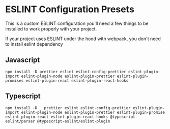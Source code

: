 # **ESLINT Configuration Presets**

This is a custom ESLINT configuration you'll need a few things to be installed to work properly with your project.

If your project uses ESLINT under the hood with webpack, you don't need to install eslint dependency

## **Javascript**

    npm install -D prettier eslint eslint-config-prettier eslint-plugin-import eslint-plugin-node eslint-plugin-prettier eslint-plugin-promises eslint-plugin-react eslint-plugin-react-hooks

## **Typescript**

    npm install -D   prettier eslint eslint-config-prettier eslint-plugin-import eslint-plugin-node eslint-plugin-prettier eslint-plugin-promise eslint-plugin-react eslint-plugin-react-hooks @typescript-eslint/parser @typescript-eslint/eslint-plugin
